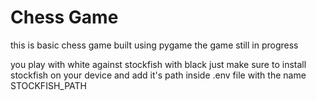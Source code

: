 # Chess Game

this is basic chess game built using pygame  the game still in progress

you play with white against stockfish with black 
just make sure to install stockfish on your device and add it's path inside .env file with the name STOCKFISH_PATH
